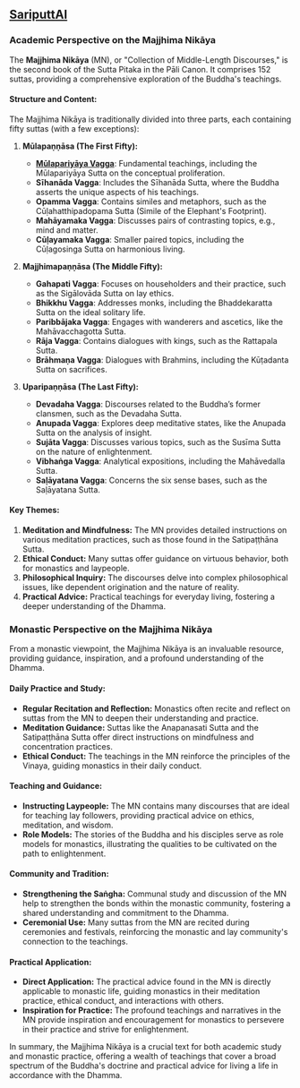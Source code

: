 
## [SariputtAI](https://chatgpt.com/g/g-p25UYT2UR-sariputtai)

### Academic Perspective on the Majjhima Nikāya

The **Majjhima Nikāya** (MN), or "Collection of Middle-Length Discourses," is the second book of the Sutta Pitaka in the Pāli Canon. It comprises 152 suttas, providing a comprehensive exploration of the Buddha's teachings. 

#### Structure and Content:

The Majjhima Nikāya is traditionally divided into three parts, each containing fifty suttas (with a few exceptions):

1. **Mūlapaṇṇāsa (The First Fifty):**
   - **[Mūlapariyāya Vagga](MūlapariyāyaVagga.md)**: Fundamental teachings, including the Mūlapariyāya Sutta on the conceptual proliferation.
   - **Sīhanāda Vagga**: Includes the Sīhanāda Sutta, where the Buddha asserts the unique aspects of his teachings.
   - **Opamma Vagga**: Contains similes and metaphors, such as the Cūḷahatthipadopama Sutta (Simile of the Elephant's Footprint).
   - **Mahāyamaka Vagga**: Discusses pairs of contrasting topics, e.g., mind and matter.
   - **Cūḷayamaka Vagga**: Smaller paired topics, including the Cūḷagosinga Sutta on harmonious living.

2. **Majjhimapaṇṇāsa (The Middle Fifty):**
   - **Gahapati Vagga**: Focuses on householders and their practice, such as the Sigālovāda Sutta on lay ethics.
   - **Bhikkhu Vagga**: Addresses monks, including the Bhaddekaratta Sutta on the ideal solitary life.
   - **Paribbājaka Vagga**: Engages with wanderers and ascetics, like the Mahāvacchagotta Sutta.
   - **Rāja Vagga**: Contains dialogues with kings, such as the Rattapala Sutta.
   - **Brāhmaṇa Vagga**: Dialogues with Brahmins, including the Kūṭadanta Sutta on sacrifices.

3. **Uparipaṇṇāsa (The Last Fifty):**
   - **Devadaha Vagga**: Discourses related to the Buddha’s former clansmen, such as the Devadaha Sutta.
   - **Anupada Vagga**: Explores deep meditative states, like the Anupada Sutta on the analysis of insight.
   - **Sujāta Vagga**: Discusses various topics, such as the Susīma Sutta on the nature of enlightenment.
   - **Vibhaṅga Vagga**: Analytical expositions, including the Mahāvedalla Sutta.
   - **Saḷāyatana Vagga**: Concerns the six sense bases, such as the Saḷāyatana Sutta.

#### Key Themes:

1. **Meditation and Mindfulness:** The MN provides detailed instructions on various meditation practices, such as those found in the Satipaṭṭhāna Sutta.
2. **Ethical Conduct:** Many suttas offer guidance on virtuous behavior, both for monastics and laypeople.
3. **Philosophical Inquiry:** The discourses delve into complex philosophical issues, like dependent origination and the nature of reality.
4. **Practical Advice:** Practical teachings for everyday living, fostering a deeper understanding of the Dhamma.

### Monastic Perspective on the Majjhima Nikāya

From a monastic viewpoint, the Majjhima Nikāya is an invaluable resource, providing guidance, inspiration, and a profound understanding of the Dhamma.

#### Daily Practice and Study:

- **Regular Recitation and Reflection:** Monastics often recite and reflect on suttas from the MN to deepen their understanding and practice.
- **Meditation Guidance:** Suttas like the Anapanasati Sutta and the Satipaṭṭhāna Sutta offer direct instructions on mindfulness and concentration practices.
- **Ethical Conduct:** The teachings in the MN reinforce the principles of the Vinaya, guiding monastics in their daily conduct.

#### Teaching and Guidance:

- **Instructing Laypeople:** The MN contains many discourses that are ideal for teaching lay followers, providing practical advice on ethics, meditation, and wisdom.
- **Role Models:** The stories of the Buddha and his disciples serve as role models for monastics, illustrating the qualities to be cultivated on the path to enlightenment.

#### Community and Tradition:

- **Strengthening the Saṅgha:** Communal study and discussion of the MN help to strengthen the bonds within the monastic community, fostering a shared understanding and commitment to the Dhamma.
- **Ceremonial Use:** Many suttas from the MN are recited during ceremonies and festivals, reinforcing the monastic and lay community's connection to the teachings.

#### Practical Application:

- **Direct Application:** The practical advice found in the MN is directly applicable to monastic life, guiding monastics in their meditation practice, ethical conduct, and interactions with others.
- **Inspiration for Practice:** The profound teachings and narratives in the MN provide inspiration and encouragement for monastics to persevere in their practice and strive for enlightenment.

In summary, the Majjhima Nikāya is a crucial text for both academic study and monastic practice, offering a wealth of teachings that cover a broad spectrum of the Buddha's doctrine and practical advice for living a life in accordance with the Dhamma.

